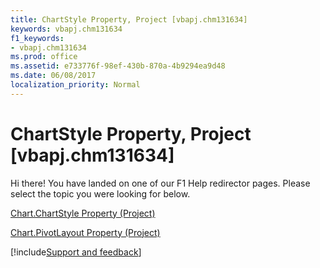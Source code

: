 ```yaml
---
title: ChartStyle Property, Project [vbapj.chm131634]
keywords: vbapj.chm131634
f1_keywords:
- vbapj.chm131634
ms.prod: office
ms.assetid: e733776f-98ef-430b-870a-4b9294ea9d48
ms.date: 06/08/2017
localization_priority: Normal
---
```



# ChartStyle Property, Project [vbapj.chm131634]

Hi there! You have landed on one of our F1 Help redirector pages. Please select the topic you were looking for below.

[Chart.ChartStyle Property (Project)](https://msdn.microsoft.com/library/e90f17dd-b9a8-4da1-d66a-2940e47953b5%28Office.15%29.aspx)

[Chart.PivotLayout Property (Project)](https://msdn.microsoft.com/library/d1c3cc4c-1c2c-4414-ffef-44b7667b95dc%28Office.15%29.aspx)

[!include[Support and feedback](~/includes/feedback-boilerplate.md)]
